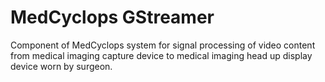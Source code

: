 # MedCyclops GStreamer

Component of MedCyclops system for signal processing of video content from medical imaging capture device to medical imaging head up display device worn by surgeon.
